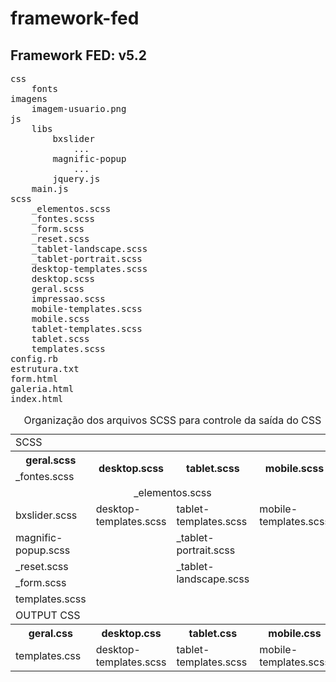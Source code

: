 framework-fed
=============

Framework FED: v5.2
--------------

<pre>
css
	fonts
imagens
	imagem-usuario.png
js
	libs
		bxslider
			...
		magnific-popup
			...
		jquery.js
	main.js
scss
	_elementos.scss
	_fontes.scss
	_form.scss
	_reset.scss
	_tablet-landscape.scss
	_tablet-portrait.scss
	desktop-templates.scss
	desktop.scss
	geral.scss
	impressao.scss
	mobile-templates.scss
	mobile.scss
	tablet-templates.scss
	tablet.scss
	templates.scss
config.rb
estrutura.txt
form.html
galeria.html
index.html
</pre>

<table>
	<caption>
		Organização dos arquivos SCSS para controle da saída do CSS
	</caption>
	<tr>
		<td colspan="4">SCSS</td>
	</tr>
	<tr>
		<th>geral.scss</th>
		<th rowspan="2">desktop.scss</th>
		<th rowspan="2">tablet.scss</th>
		<th rowspan="2">mobile.scss</th>
	</tr>
	<tr>
		<td>_fontes.scss</td>
	</tr>
	<tr>
		<td colspan="4" style="text-align: center;">_elementos.scss</td>
	</tr>
	<tr>
		<td>bxslider.scss</td>
		<td rowspan="5" style="vertical-align: top;">desktop-templates.scss</td>
		<td>tablet-templates.scss</td>
		<td rowspan="5" style="vertical-align: top;">mobile-templates.scss</td>
	</tr>
	<tr>
		<td>magnific-popup.scss</td>
		<td>_tablet-portrait.scss</td>
	</tr>
	<tr>
		<td>_reset.scss</td>
		<td rowspan="3" style="vertical-align: top;">_tablet-landscape.scss</td>
	</tr>
	<tr>
		<td>_form.scss</td>
	</tr>
	<tr>
		<td>templates.scss</td>
	</tr>
	<tr>
		<td colspan="4">OUTPUT CSS</td>
	</tr>
	<tr>
		<th>geral.css</th>
		<th>desktop.css</th>
		<th>tablet.css</th>
		<th>mobile.css</th>
	</tr>
	<tr>
		<td>templates.css</td>
		<td>desktop-templates.scss</td>
		<td>tablet-templates.scss</td>
		<td>mobile-templates.scss</td>
	</tr>
</table>
